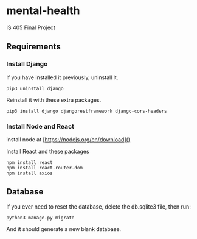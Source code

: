 # mental-health

IS 405 Final Project

## Requirements

### Install Django

If you have installed it previously, uninstall it.

```
pip3 uninstall django
```

Reinstall it with these extra packages.

```
pip3 install django djangorestframework django-cors-headers
```

### Install Node and React

install node at [https://nodejs.org/en/download]()

Install React and these packages

```
npm install react 
npm install react-router-dom
npm install axios
```

## Database

If you ever need to reset the database, delete the db.sqlite3 file, then run:

```
python3 manage.py migrate
```

And it should generate a new blank database.
